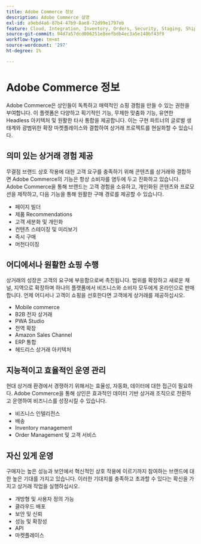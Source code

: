 ```yaml
---
title: Adobe Commerce 정보
description: Adobe Commerce 설명
exl-id: a9ebd4a6-87b4-47b9-8ae8-72d99e1797eb
feature: Cloud, Integration, Inventory, Orders, Security, Staging, Shipping/Delivery
source-git-commit: 94d7a57dcd006251e8eefbdb4ec3a5e140bf43f9
workflow-type: tm+mt
source-wordcount: '297'
ht-degree: 1%

---
```


# Adobe Commerce 정보

Adobe Commerce은 상인들이 독특하고 매력적인 쇼핑 경험을 만들 수 있는 권한을 부여합니다. 이 플랫폼은 다양하고 획기적인 기능, 무제한 맞춤화 기능, 유연한 Headless 아키텍처 및 원활한 타사 통합을 제공합니다. 이는 구현 파트너의 글로벌 생태계와 광범위한 확장 마켓플레이스와 결합하여 상거래 프로젝트를 현실화할 수 있습니다.

## 의미 있는 상거래 경험 제공

무결점 브랜드 상호 작용에 대한 고객 요구를 충족하기 위해 콘텐츠를 상거래와 결합하면 Adobe Commerce의 기능은 항상 소비자를 염두에 두고 진화하고 있습니다. Adobe Commerce을 통해 브랜드는 고객 경험을 소유하고, 개인화된 콘텐츠와 프로모션을 제작하고, 다음 기능을 통해 원활한 구매 경로를 제공할 수 있습니다.

- 페이지 빌더
- 제품 Recommendations
- 고객 세분화 및 개인화
- 컨텐츠 스테이징 및 미리보기
- 즉시 구매
- 머천다이징

## 어디에서나 원활한 쇼핑 수행

상거래의 성장은 고객의 요구에 부응함으로써 촉진됩니다. 범위를 확장하고 새로운 채널, 지역으로 확장하며 하나의 플랫폼에서 비즈니스와 소비자 모두에게 온라인으로 판매합니다. 언제 어디서나 고객이 쇼핑을 선호한다면 고객에게 상거래를 제공하십시오.

- Mobile commerce
- B2B 전자 상거래
- PWA Studio
- 전역 확장
- Amazon Sales Channel
- ERP 통합
- 헤드리스 상거래 아키텍처

## 지능적이고 효율적인 운영 관리

현대 상거래 환경에서 경쟁하기 위해서는 효율성, 자동화, 데이터에 대한 접근이 필요하다. Adobe Commerce을 통해 상인은 효과적인 데이터 기반 상거래 조직으로 전환하고 운영하여 비즈니스를 성장시킬 수 있습니다.

- 비즈니스 인텔리전스
- 배송
- Inventory management
- Order Management 및 고객 서비스

## 자신 있게 운영

구매자는 높은 성능과 보안에서 혁신적인 상호 작용에 이르기까지 참여하는 브랜드에 대한 높은 기대를 가지고 있습니다. 이러한 기대치를 충족하고 초과할 수 있다는 확신을 가지고 상거래 작업을 실행하십시오.

- 개방형 및 사용자 정의 가능
- 클라우드 배포
- 보안 및 신뢰
- 성능 및 확장성
- API
- 마켓플레이스
